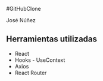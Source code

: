 #GitHubClone

José Núñez

## Herramientas utilizadas

- React
- Hooks - UseContext
- Axios
- React Router
